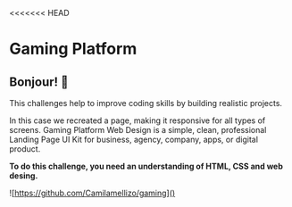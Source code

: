 <<<<<<< HEAD
# Gaming Platform

## Bonjour! 👋

This challenges help to improve coding skills by building realistic projects.

In this case we recreated a page, making it responsive for all types of screens.
Gaming Platform Web Design is a simple, clean, professional Landing Page UI Kit for business, agency, company, apps, or digital product.

**To do this challenge, you need an understanding of HTML, CSS and web desing.**

![https://github.com/Camilamellizo/gaming]()